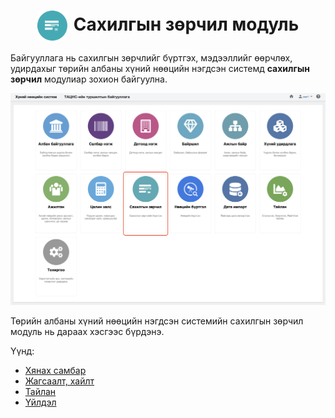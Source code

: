 
<h1 align="center"><img src="assets/images/modules/disciplinaries.svg" style="width: 48px;vertical-align: middle;padding-right: 10px;"/>Сахилгын зөрчил модуль</h1>

Байгууллага нь сахилгын зөрчлийг бүртгэх, мэдээллийг өөрчлөх, удирдахыг төрийн албаны хүний нөөцийн нэгдсэн системд **сахилгын зөрчил** модулиар зохион байгуулна. 
<br>


![](../assets/images/modules/disciplinaries/home.png)

Төрийн албаны хүний нөөцийн нэгдсэн системийн сахилгын зөрчил модуль нь дараах хэсгээс бүрдэнэ.

Үүнд:

- [Хянах самбар](disciplinaries/dashboard.md)
- [Жагсаалт, хайлт](disciplinaries/list.md)
- [Тайлан](disciplinaries/report.md)
- [Үйлдэл](disciplinaries/action.md)
